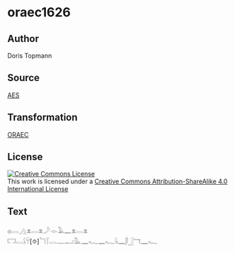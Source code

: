 # oraec1626

## Author

Doris Topmann

## Source

[AES](https://github.com/simondschweitzer/aes)

## Transformation

[ORAEC](https://oraec.github.io/)

## License

<a rel="license" href="http://creativecommons.org/licenses/by-sa/4.0/"><img alt="Creative Commons License" style="border-width:0" src="https://i.creativecommons.org/l/by-sa/4.0/88x31.png" /></a><br />This work is licensed under a <a rel="license" href="http://creativecommons.org/licenses/by-sa/4.0/">Creative Commons Attribution-ShareAlike 4.0 International License</a>

## Text

𓐍𓂋𓂻𓁷𓂋𓁷𓌳𓁹𓄿𓈖𓁷𓂋𓁷<br>
𓉐𓂋𓌰𓄜[⯑]𓆓𓇅𓂋𓊃𓂝𓅓𓈖𓆑𓈖𓆑𓇋𓏤𓈖𓋴𓃀𓄓𓈖𓆑<br>
